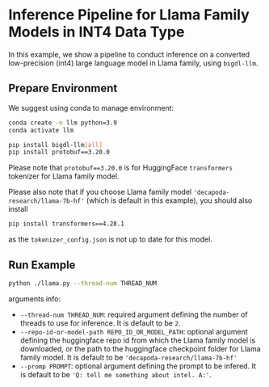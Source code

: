 # Inference Pipeline for Llama Family Models in INT4 Data Type

In this example, we show a pipeline to conduct inference on a converted low-precision (int4) large language model in Llama family, using `bigdl-llm`.

## Prepare Environment
We suggest using conda to manage environment:
```bash
conda create -n llm python=3.9
conda activate llm

pip install bigdl-llm[all]
pip install protobuf==3.20.0
```
Please note that `protobuf==3.20.0` is for HuggingFace `transformers` tokenizer for Llama family model.

Please also note that if you choose Llama family model `'decapoda-research/llama-7b-hf'` (which is default in this example), you should also install
```bash
pip install transformers==4.28.1
```
as the `tokenizer_config.json` is not up to date for this model.

## Run Example
```bash
python ./llama.py --thread-num THREAD_NUM
```
arguments info:
- `--thread-num THREAD_NUM`: required argument defining the number of threads to use for inference. It is default to be `2`.
- `--repo-id-or-model-path REPO_ID_OR_MODEL_PATH`: optional argument defining the huggingface repo id from which the Llama family model is downloaded, or the path to the huggingface checkpoint folder for Llama family model. It is default to be `'decapoda-research/llama-7b-hf'`
- `--promp PROMPT`: optional argument defining the prompt to be infered. It is default to be `'Q: tell me something about intel. A:'`.
